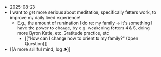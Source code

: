- 2025-08-23
- I want to get more serious about meditation, specifically fetters work, to improve my daily lived experience! 
	- E.g., the amount of rumination I do re: my family → it's something I have the power to change, by e.g. weakening fetters 4 & 5, doing more Byron Katie, etc. Gratitude practice, etc
		- [["How can I change how to orient to my family?" (Open Question)]]
- [[A more skillful mind, log 🪵]]